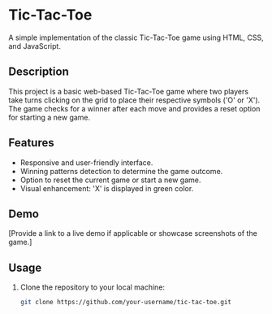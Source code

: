 # Tic-Tac-Toe

A simple implementation of the classic Tic-Tac-Toe game using HTML, CSS, and JavaScript.

## Description

This project is a basic web-based Tic-Tac-Toe game where two players take turns clicking on the grid to place their respective symbols ('O' or 'X'). The game checks for a winner after each move and provides a reset option for starting a new game.

## Features

- Responsive and user-friendly interface.
- Winning patterns detection to determine the game outcome.
- Option to reset the current game or start a new game.
- Visual enhancement: 'X' is displayed in green color.

## Demo

[Provide a link to a live demo if applicable or showcase screenshots of the game.]

## Usage

1. Clone the repository to your local machine:

   ```bash
   git clone https://github.com/your-username/tic-tac-toe.git
